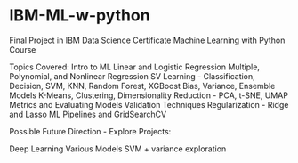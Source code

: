 # IBM-ML-w-python
Final Project in IBM Data Science Certificate Machine Learning with Python Course

Topics Covered:
Intro to ML
Linear and Logistic Regression
Multiple, Polynomial, and Nonlinear Regression
SV Learning - Classification, Decision, SVM, KNN, Random Forest, XGBoost
Bias, Variance, Ensemble Models
K-Means, Clustering, Dimensionality Reduction - PCA, t-SNE, UMAP
Metrics and Evaluating Models
Validation Techniques
Regularization - Ridge and Lasso
ML Pipelines and GridSearchCV

Possible Future Direction - Explore Projects:

Deep Learning
Various Models
SVM + variance exploration
